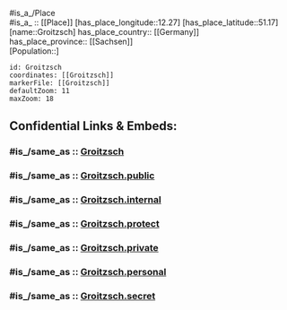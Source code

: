 ﻿---
confidential: public
isDeleted: false
location:
- 51.17
- 12.27
mapmarker: city
mapzoom:
- 7
- 12
SpocWebEntityId: 30587
tags:
- geo/City
type: City
---

#is_a_/Place  
#is_a_ :: [[Place]] 
[has_place_longitude::12.27] 
[has_place_latitude::51.17] 
[name::Groitzsch] 
has_place_country:: [[Germany]]  
has_place_province:: [[Sachsen]]  
[Population::] 



```leaflet
id: Groitzsch
coordinates: [[Groitzsch]] 
markerFile: [[Groitzsch]] 
defaultZoom: 11 
maxZoom: 18
```


## Confidential Links & Embeds: 

### #is_/same_as :: [Groitzsch](/_Standards/Earth/Continent/Europe/Europe~Central/Germany/Germany~East/Sachsen/counties~Sachsen/Leipzig/cities~Leipzig/Pegau/City/Groitzsch.md) 

### #is_/same_as :: [Groitzsch.public](/_public/Earth/Continent/Europe/Europe~Central/Germany/Germany~East/Sachsen/counties~Sachsen/Leipzig/cities~Leipzig/Pegau/City/Groitzsch.public.md) 

### #is_/same_as :: [Groitzsch.internal](/_internal/Earth/Continent/Europe/Europe~Central/Germany/Germany~East/Sachsen/counties~Sachsen/Leipzig/cities~Leipzig/Pegau/City/Groitzsch.internal.md) 

### #is_/same_as :: [Groitzsch.protect](/_protect/Earth/Continent/Europe/Europe~Central/Germany/Germany~East/Sachsen/counties~Sachsen/Leipzig/cities~Leipzig/Pegau/City/Groitzsch.protect.md) 

### #is_/same_as :: [Groitzsch.private](/_private/Earth/Continent/Europe/Europe~Central/Germany/Germany~East/Sachsen/counties~Sachsen/Leipzig/cities~Leipzig/Pegau/City/Groitzsch.private.md) 

### #is_/same_as :: [Groitzsch.personal](/_personal/Earth/Continent/Europe/Europe~Central/Germany/Germany~East/Sachsen/counties~Sachsen/Leipzig/cities~Leipzig/Pegau/City/Groitzsch.personal.md) 

### #is_/same_as :: [Groitzsch.secret](/_secret/Earth/Continent/Europe/Europe~Central/Germany/Germany~East/Sachsen/counties~Sachsen/Leipzig/cities~Leipzig/Pegau/City/Groitzsch.secret.md)

